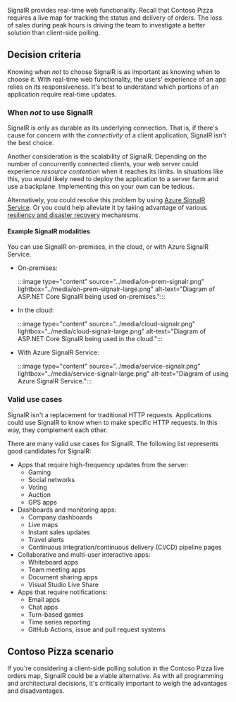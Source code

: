 SignalR provides real-time web functionality. Recall that Contoso Pizza requires a live map for tracking the status and delivery of orders. The loss of sales during peak hours is driving the team to investigate a better solution than client-side polling.

## Decision criteria

Knowing when *not* to choose SignalR is as important as knowing when to choose it. With real-time web functionality, the users' experience of an app relies on its responsiveness. It's best to understand which portions of an application require real-time updates.

### When *not* to use SignalR

SignalR is only as durable as its underlying connection. That is, if there's cause for concern with the *connectivity* of a client application, SignalR isn't the best choice.

Another consideration is the scalability of SignalR. Depending on the number of concurrently connected clients, your web server could experience *resource contention* when it reaches its limits. In situations like this, you would likely need to deploy the application to a server farm and use a backplane. Implementing this on your own can be tedious.

Alternatively, you could resolve this problem by using [Azure SignalR Service](/azure/azure-signalr). Or you could help alleviate it by taking advantage of various [resiliency and disaster recovery](/azure/azure-signalr/signalr-concept-disaster-recovery) mechanisms.

#### Example SignalR modalities

You can use SignalR on-premises, in the cloud, or with Azure SignalR Service.

- On-premises:

  :::image type="content" source="../media/on-prem-signalr.png" lightbox="../media/on-prem-signalr-large.png" alt-text="Diagram of ASP.NET Core SignalR being used on-premises.":::

- In the cloud:

  :::image type="content" source="../media/cloud-signalr.png" lightbox="../media/cloud-signalr-large.png" alt-text="Diagram of ASP.NET Core SignalR being used in the cloud.":::

- With Azure SignalR Service:

  :::image type="content" source="../media/service-signalr.png" lightbox="../media/service-signalr-large.png" alt-text="Diagram of using Azure SignalR Service.":::

### Valid use cases

SignalR isn't a replacement for traditional HTTP requests. Applications could use SignalR to know when to make specific HTTP requests. In this way, they complement each other.

There are many valid use cases for SignalR. The following list represents good candidates for SignalR:

- Apps that require high-frequency updates from the server:
  - Gaming
  - Social networks
  - Voting
  - Auction
  - GPS apps
- Dashboards and monitoring apps:
  - Company dashboards
  - Live maps
  - Instant sales updates
  - Travel alerts
  - Continuous integration/continuous delivery (CI/CD) pipeline pages
- Collaborative and multi-user interactive apps:
  - Whiteboard apps
  - Team meeting apps
  - Document sharing apps
  - Visual Studio Live Share
- Apps that require notifications:
  - Email apps
  - Chat apps
  - Turn-based games
  - Time series reporting
  - GitHub Actions, issue and pull request systems

## Contoso Pizza scenario

If you're considering a client-side polling solution in the Contoso Pizza live orders map, SignalR could be a viable alternative. As with all programming and architectural decisions, it's critically important to weigh the advantages and disadvantages.
